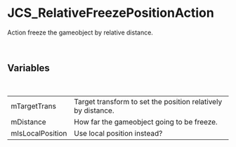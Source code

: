 <div id="content-header">
  <h1>JCS_RelativeFreezePositionAction</h1>
</div>

<p>
  Action freeze the gameobject by relative distance.
</p>


<br/>
<h2>Variables</h2>
<br/>

<table>
  <tr>
    <td>mTargetTrans</td>
    <td>Target transform to set the position relatively by distance.</td>
  </tr>
  <tr>
    <td>mDistance</td>
    <td>How far the gameobject going to be freeze.</td>
  </tr>
  <tr>
    <td>mIsLocalPosition</td>
    <td>Use local position instead?</td>
  </tr>
</table>
